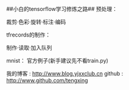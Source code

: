##小白的tensorflow学习修炼之路##
预处理：

裁剪·色彩·旋转·标注·编码

tfrecords的制作：

制作·读取·加入队列

mnist：
官方例子(新手建议先不看train.py)


我的博客 : http://www.blog.yjxxclub.cn
github : http://www.github.com/tengxing